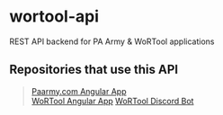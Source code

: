 # wortool-api
REST API backend for PA Army & WoRTool applications  
  
  ## Repositories that use this API
  
 > [Paarmy.com Angular App](https://github.com/tonywied17/ng-paarmy.com)  
 > [WoRTool Angular App](https://github.com/tonywied17/ng-paapp2)
 > [WoRTool Discord Bot](https://github.com/tonywied17/wortool-discord-bot)